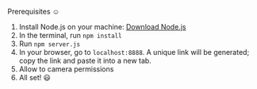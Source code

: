 Prerequisites ☺️

1. Install Node.js on your machine: [Download Node.js](https://nodejs.org/en/download)  
2. In the terminal, run `npm install`  
3. Run `npm server.js`  
4. In your browser, go to `localhost:8888`. A unique link will be generated; copy the link and paste it into a new tab.  
5. Allow to camera permissions  
6. All set! 😃
